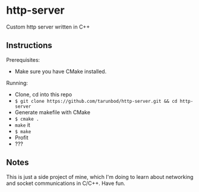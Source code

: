 # http-server
Custom http server written in C++

## Instructions
Prerequisites:
- Make sure you have CMake installed.

Running:
- Clone, cd into this repo
- `$ git clone https://github.com/tarunbod/http-server.git && cd http-server`
- Generate makefile with CMake
- `$ cmake .`
- `make` it
- `$ make`
- Profit
- ???

## Notes
This is just a side project of mine, which I'm doing to learn about networking and socket communications in C/C++. Have fun.
